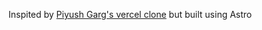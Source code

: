 Inspited by [Piyush Garg's vercel clone](https://youtu.be/0A_JpLYG7hM?si=ckgS-AwsPEEtGhFe) but built using Astro

